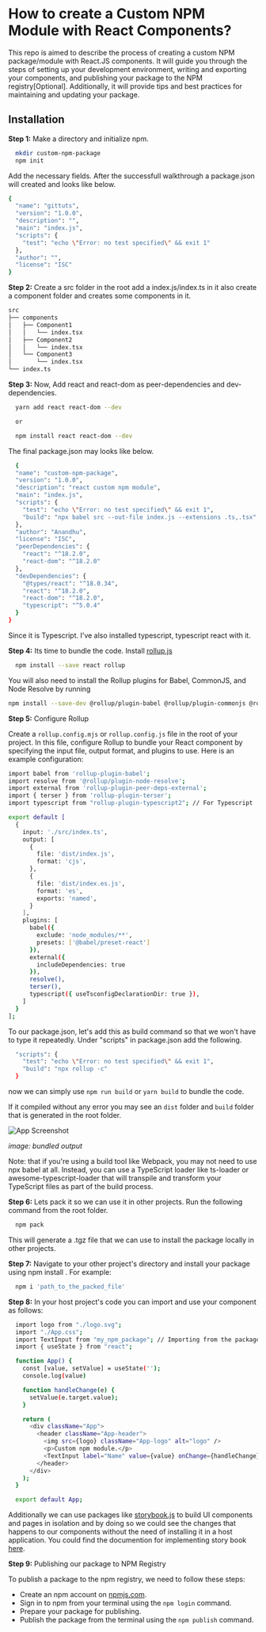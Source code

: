 # How to create a Custom NPM Module with React Components?

This repo is aimed to describe the process of creating a custom NPM package/module with React.JS components. It will guide you through the steps of setting up your development environment, writing and exporting your components, and publishing your package to the NPM registry[Optional]. Additionally, it will provide tips and best practices for maintaining and updating your package.

## Installation

**Step 1:** Make a directory and initialize npm.

```bash
  mkdir custom-npm-package
  npm init
```

Add the necessary fields. After the successfull walkthrough a package.json will created and looks like below.

```bash
{
  "name": "gittuts",
  "version": "1.0.0",
  "description": "",
  "main": "index.js",
  "scripts": {
    "test": "echo \"Error: no test specified\" && exit 1"
  },
  "author": "",
  "license": "ISC"
}
```

**Step 2:** Create a src folder in the root add a index.js/index.ts in it also create a component folder and creates some components in it.

```bash
src
├── components
│   ├── Component1
│   │   └── index.tsx
│   ├── Component2
│   │   └── index.tsx
│   └── Component3
│       └── index.tsx
└── index.ts
```

**Step 3:** Now, Add react and react-dom as peer-dependencies and dev-dependencies. 

```bash
  yarn add react react-dom --dev

  or

  npm install react react-dom --dev
```

The final package.json may looks like below.

```bash
  {
  "name": "custom-npm-package",
  "version": "1.0.0",
  "description": "react custom npm module",
  "main": "index.js",
  "scripts": {
    "test": "echo \"Error: no test specified\" && exit 1",
    "build": "npx babel src --out-file index.js --extensions .ts,.tsx"
  },
  "author": "Anandhu",
  "license": "ISC",
  "peerDependencies": {
    "react": "^18.2.0",
    "react-dom": "^18.2.0"
  },
  "devDependencies": {
    "@types/react": "^18.0.34",
    "react": "^18.2.0",
    "react-dom": "^18.2.0",
    "typescript": "^5.0.4"
  }
}
```

Since it is Typescript. I've also installed typescript, typescript react with it.

**Step 4:** Its time to bundle the code. Install [rollup.js](https://rollupjs.org/)

```bash
  npm install --save react rollup
```
You will also need to install the Rollup plugins for Babel, CommonJS, and Node Resolve by running 

```bash
npm install --save-dev @rollup/plugin-babel @rollup/plugin-commonjs @rollup/plugin-node-resolve rollup-plugin-terser

```

**Step 5:**  Configure Rollup

Create a `rollup.config.mjs` or `rollup.config.js` file in the root of your project. In this file, configure Rollup to bundle your React component by specifying the input file, output format, and plugins to use. Here is an example configuration:

```bash
import babel from 'rollup-plugin-babel';
import resolve from '@rollup/plugin-node-resolve';
import external from 'rollup-plugin-peer-deps-external';
import { terser } from 'rollup-plugin-terser';
import typescript from "rollup-plugin-typescript2"; // For Typescript

export default [
  {
    input: './src/index.ts',
    output: [
      {
        file: 'dist/index.js',
        format: 'cjs',
      },
      {
        file: 'dist/index.es.js',
        format: 'es',
        exports: 'named',
      }
    ],
    plugins: [
      babel({
        exclude: 'node_modules/**',
        presets: ['@babel/preset-react']
      }),
      external({
        includeDependencies: true
      }),
      resolve(),
      terser(),
      typescript({ useTsconfigDeclarationDir: true }),
    ]
  }
];

```

To our package.json, let's add this as build command so that we won't have to type it repeatedly. Under "scripts" in package.json add the following.

```bash
  "scripts": {
    "test": "echo \"Error: no test specified\" && exit 1",
    "build": "npx rollup -c"
  }
```

now we can simply use ```npm run build``` or ```yarn build``` to bundle the code.

If it compiled without any error you may see an `dist` folder and `build` folder that is generated in the root folder.

![App Screenshot](https://raw.githubusercontent.com/ananduremanan/Demo/demo_files/Screenshot%202023-07-03%20172003.png)

_image: bundled output_

Note: that if you're using a build tool like Webpack, you may not need to use npx babel at all. Instead, you can use a TypeScript loader like ts-loader or awesome-typescript-loader that will transpile and transform your TypeScript files as part of the build process.

**Step 6:** Lets pack it so we can use it in other projects. Run the following command from  the root folder.

```bash
  npm pack
```
This will generate a .tgz file that we can use to install the package locally in other projects.

**Step 7:** Navigate to your other project's directory and install your package using npm install <path to tarball file>. For example:

```bash
  npm i 'path_to_the_packed_file'
```

**Step 8:** In your host project's code you can import and use your component as follows:

```bash
  import logo from "./logo.svg";
  import "./App.css";
  import TextInput from "my_npm_package"; // Importing from the package
  import { useState } from "react";

  function App() {
    const [value, setValue] = useState('');
    console.log(value)

    function handleChange(e) {
      setValue(e.target.value);
    }

    return (
      <div className="App">
        <header className="App-header">
          <img src={logo} className="App-logo" alt="logo" />
          <p>Custom npm module.</p>
          <TextInput label="Name" value={value} onChange={handleChange} />
        </header>
      </div>
    );
  }

  export default App;

```

Additionally we can use packages like [storybook.js](https://storybook.js.org/) to build UI components and pages in isolation and by doing so we could see the changes that happens to our components without the need of installing it in a host application. You could find the documention for implementing story book [here](https://storybook.js.org/docs/react/get-started/install/).

**Step 9:** Publishing our package to NPM Registry

To publish a package to the npm registry, we need to follow these steps:

- Create an npm account on [npmjs.com](https://www.npmjs.com/signup).
- Sign in to npm from your terminal using the ```npm login``` command.
- Prepare your package for publishing.
- Publish the package from the terminal using the ```npm publish``` command.
